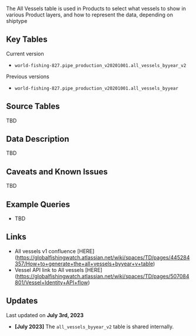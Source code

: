 The All Vessels table is used in Products to select what vessels to show in various Product layers, and how to represent the data, depending on shiptype  

## Key Tables

Current version
+ `world-fishing-827.pipe_production_v20201001.all_vessels_byyear_v2`


Previous versions 
+ `world-fishing-827.pipe_production_v20201001.all_vessels_byyear`

## Source Tables

TBD

## Data Description

TBD


## Caveats and Known Issues

TBD

## Example Queries

+ TBD

## Links

+ All vessels v1 confluence [HERE] (https://globalfishingwatch.atlassian.net/wiki/spaces/TD/pages/445284357/How+to+generate+the+all+vessels+byyear+v+table)
+ Vessel API link to All vessels [HERE] (https://globalfishingwatch.atlassian.net/wiki/spaces/TD/pages/507084801/Vessel+Identity+API+flow)

## Updates
Last updated on **July 3rd, 2023**

+ **[July 2023]** The `all_vessels_byyear_v2` table is shared internally.  
